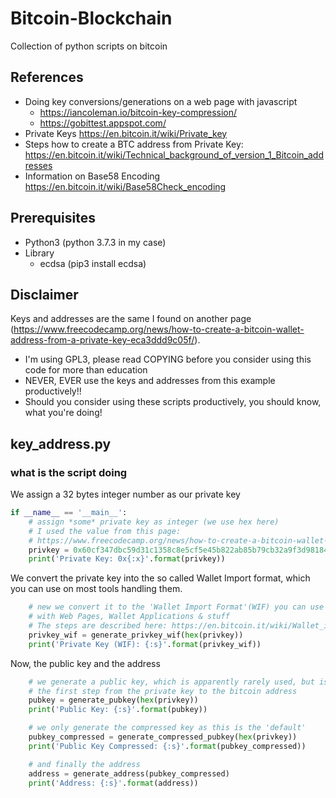 # Bitcoin-Blockchain

Collection of python scripts on bitcoin

## References
 * Doing key conversions/generations on a web page with javascript 
   * https://iancoleman.io/bitcoin-key-compression/
   * https://gobittest.appspot.com/
 * Private Keys https://en.bitcoin.it/wiki/Private_key
 * Steps how to create a BTC address from Private Key: https://en.bitcoin.it/wiki/Technical_background_of_version_1_Bitcoin_addresses
 * Information on Base58 Encoding https://en.bitcoin.it/wiki/Base58Check_encoding
 
## Prerequisites
 * Python3 (python 3.7.3 in my case)
 * Library
   * ecdsa (pip3 install ecdsa)

## Disclaimer
Keys and addresses are the same I found on another page (https://www.freecodecamp.org/news/how-to-create-a-bitcoin-wallet-address-from-a-private-key-eca3ddd9c05f/).
 * I'm using GPL3, please read COPYING before you consider using this code for more than education
 * NEVER, EVER use the keys and addresses from this example productively!!
 * Should you consider using these scripts productively, you should know, what you're doing!

## key_address.py
### what is the script doing

We assign a 32 bytes integer number as our private key

```python
if __name__ == '__main__':
    # assign *some* private key as integer (we use hex here)
    # I used the value from this page: 
    # https://www.freecodecamp.org/news/how-to-create-a-bitcoin-wallet-address-from-a-private-key-eca3ddd9c05f/
    privkey = 0x60cf347dbc59d31c1358c8e5cf5e45b822ab85b79cb32a9f3d98184779a9efc2
    print('Private Key: 0x{:x}'.format(privkey))
```

We convert the private key into the so called Wallet Import format, which you can use on most tools handling them.

```python
    # new we convert it to the 'Wallet Import Format'(WIF) you can use
    # with Web Pages, Wallet Applications & stuff
    # The steps are described here: https://en.bitcoin.it/wiki/Wallet_import_format
    privkey_wif = generate_privkey_wif(hex(privkey))
    print('Private Key (WIF): {:s}'.format(privkey_wif))
```

Now, the public key and the address

```python
    # we generate a public key, which is apparently rarely used, but is 
    # the first step from the private key to the bitcoin address
    pubkey = generate_pubkey(hex(privkey))
    print('Public Key: {:s}'.format(pubkey))

    # we only generate the compressed key as this is the 'default'
    pubkey_compressed = generate_compressed_pubkey(hex(privkey))
    print('Public Key Compressed: {:s}'.format(pubkey_compressed))

    # and finally the address
    address = generate_address(pubkey_compressed)
    print('Address: {:s}'.format(address))

```
